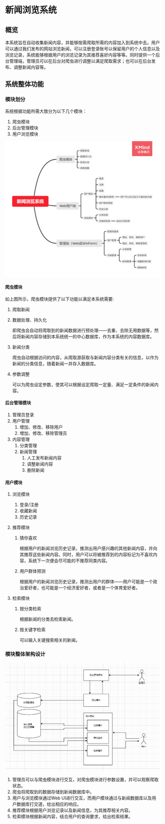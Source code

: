 # 新闻浏览系统

## 概览

本系统旨在自动收集新闻内容，并能够按需爬取所需的内容加入到系统中去。用户可以通过我们发布的网站浏览新闻，可以注册登录账号以保留用户的个人信息以及浏览记录，系统能够根据用户的浏览记录为其推荐喜好内容等等。同时提供一个后台管理端，管理员可以在后台对爬虫进行调整以满足爬取需求；也可以在后台发布、调整新闻内容等。

## 系统整体功能

### 模块划分

系统根据功能所需大致分为以下几个模块：

1. 爬虫模块
2. 后台管理模块
3. 用户浏览模块

![新闻浏览系统](./img/新闻浏览系统.png)

#### 爬虫模块

如上图所示，爬虫模块提供了以下功能以满足本系统需要:

1. 爬取新闻

2. 数据处理、持久化

   即爬虫会自动将爬取到的新闻数据进行预处理——去重、去除无用数据等，然后将新闻内容存储到本系统统一的中心数据库，作为本系统的内容数据库。

3. 新闻分类

   爬虫自动根据访问的内容，从爬取源获取与新闻内容分类有关的信息，以作为新闻的分类信息，随着新闻一并存入数据库。

4. 参数调整

   可以为爬虫设定参数，使其可以根据设定爬取一定量、满足一定条件的新闻内容。

#### 后台管理模块

1. 管理员登录
2. 用户管理
   1. 增加、修改、移除用户
   2. 增加、修改、移除管理员
3. 内容管理
   1. 分类管理
   2. 新闻管理
      1. 人工发布新闻内容
      2. 调整新闻内容
      3. 删除新闻

#### 用户模块

1. 浏览模块

   1. 登录/注册
   2. 收藏新闻
   3. 历史记录

2. 推荐模块

   1. 猜你喜欢

      根据用户的新闻浏览历史记录，推测出用户感兴趣的其他新闻内容，并向其推荐这些新闻内容。同时，用户可以将被推荐到的内容标记为不喜欢内容，系统下一次便会尽可能的不推荐同类内容。

   2. 用户群体预测

      根据用户的新闻浏览历史记录，推测出用户的群体——用户可能是一个政治爱好者，也可能是一个经济爱好者，或者是一个体育爱好者。

3. 检索模块

   1. 按分类检索

      根据新闻的分类去检索新闻。

   2. 按关键字检索

      可以输入关键搜索相关的新闻。

### 模块整体架构设计

![image-20210517144303205](./img/整体架构.png)

1. 管理员可以与爬虫模块进行交互，对爬虫模块进行参数设置，并可以观察爬取状态。
2. 爬虫将爬取到的数据存储到新闻数据库中。
3. 用户与浏览模块通过Web UI进行交互，而用户模块通过与新闻数据库以及用户数据库打交道，给出相应的响应。
4. 推荐模块根据用户浏览记录以及新闻信息，为其推荐相关内容。
5. 检索模块根据新闻内容，结合用户的查询要求，给出检索结果。